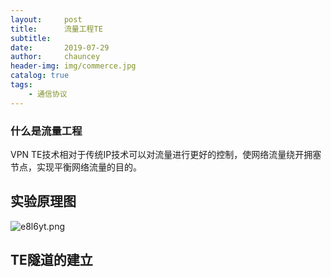 ```yaml
---
layout:     post
title:      流量工程TE
subtitle:   
date:       2019-07-29
author:     chauncey
header-img: img/commerce.jpg
catalog: true
tags:
    - 通信协议
---
```



### 什么是流量工程

VPN TE技术相对于传统IP技术可以对流量进行更好的控制，使网络流量绕开拥塞节点，实现平衡网络流量的目的。

## 实验原理图

![e8l6yt.png](https://s2.ax1x.com/2019/07/29/e8l6yt.png)

## TE隧道的建立
